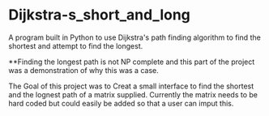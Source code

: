 # Dijkstra-s_short_and_long
A program built in Python to use Dijkstra's path finding algorithm to find the shortest and attempt to find the longest. 


  **Finding the longest path is not NP complete and this part of the project was a demonstration of why this was a case.



  The Goal of this project was to Creat a small interface to find the shortest and the lognest path of a matrix supplied. Currently the matrix needs to be hard coded but could easily be added so that a user can imput this.
